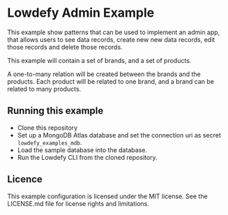 # Lowdefy Admin Example

This example show patterns that can be used to implement an admin app, that allows users to see data records, create new new data records, edit those records and delete those records.

This example will contain a set of brands, and a set of products.

A one-to-many relation will be created between the brands and the products. Each product will be related to one brand, and a brand can be related to many products.

## Running this example
- Clone this repository
- Set up a MongoDB Atlas database and set the connection uri as secret `lowdefy_examples_mdb`.
- Load the sample database into the database.
- Run the Lowdefy CLI from the cloned repository.

## Licence

This example configuration is licensed under the MIT license. See the LICENSE.md file for license rights and limitations.